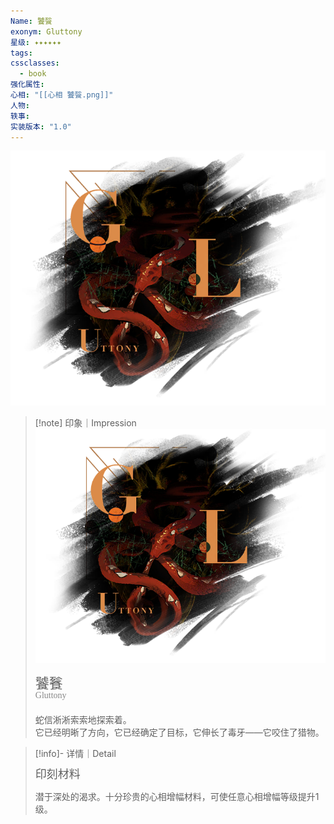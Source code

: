 ```yaml
---
Name: 饕餮
exonym: Gluttony
星级: ✦✦✦✦✦✦
tags: 
cssclasses:
  - book
强化属性: 
心相: "[[心相 饕餮.png]]"
人物: 
轶事: 
实装版本: "1.0"
---
```

![cover](assets/饕餮｜Gluttony.assets/心相%20饕餮.png)


> [!note] 印象｜Impression
> ![心相 饕餮|inlL|300](assets/饕餮｜Gluttony.assets/心相%20饕餮.png)
> <p style="font-family: '家族宋', sans-serif; font-size: 22px; line-height: 0.75; text-indent: 0;">饕餮<br><span style="font-family: serif; font-size: 14px; color: #888888;">Gluttony</span></p>
> 
> 蛇信淅淅索索地探索着。  
> 它已经明晰了方向，它已经确定了目标，它伸长了毒牙——它咬住了猎物。

> [!info]- 详情｜Detail
> <p style="font-family: '家族宋', sans-serif; font-size: 18px; line-height: 0.75; text-indent: 0;">印刻材料</p>
> 
> 潜于深处的渴求。十分珍贵的心相增幅材料，可使任意心相增幅等级提升1级。

